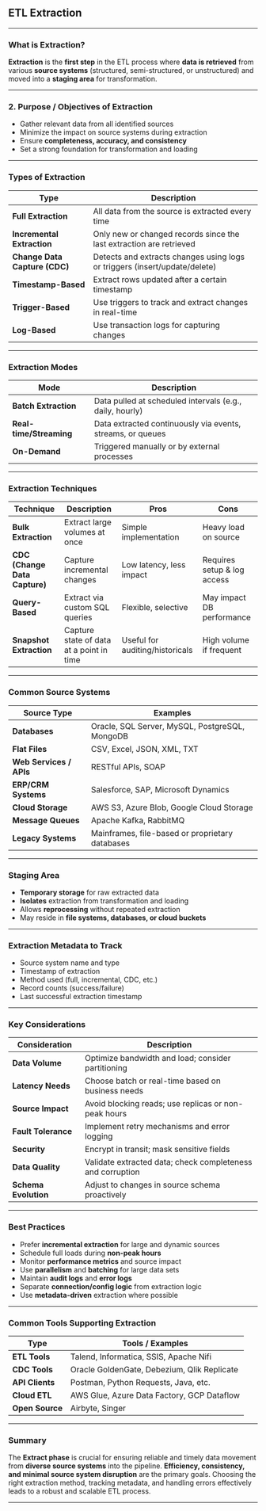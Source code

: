 ## **ETL Extraction**

---

### **What is Extraction?**

**Extraction** is the **first step** in the ETL process where **data is retrieved** from various **source systems** (structured, semi-structured, or unstructured) and moved into a **staging area** for transformation.

---

### **2. Purpose / Objectives of Extraction**

* Gather relevant data from all identified sources
* Minimize the impact on source systems during extraction
* Ensure **completeness, accuracy, and consistency**
* Set a strong foundation for transformation and loading

---

### **Types of Extraction**

| Type                          | Description                                                                |
| ----------------------------- | -------------------------------------------------------------------------- |
| **Full Extraction**           | All data from the source is extracted every time                           |
| **Incremental Extraction**    | Only new or changed records since the last extraction are retrieved        |
| **Change Data Capture (CDC)** | Detects and extracts changes using logs or triggers (insert/update/delete) |
| **Timestamp-Based**           | Extract rows updated after a certain timestamp                             |
| **Trigger-Based**             | Use triggers to track and extract changes in real-time                     |
| **Log-Based**                 | Use transaction logs for capturing changes                                 |

---

### **Extraction Modes**

| Mode                    | Description                                                |
| ----------------------- | ---------------------------------------------------------- |
| **Batch Extraction**    | Data pulled at scheduled intervals (e.g., daily, hourly)   |
| **Real-time/Streaming** | Data extracted continuously via events, streams, or queues |
| **On-Demand**           | Triggered manually or by external processes                |

---

### **Extraction Techniques**

| Technique                     | Description                              | Pros                            | Cons                        |
| ----------------------------- | ---------------------------------------- | ------------------------------- | --------------------------- |
| **Bulk Extraction**           | Extract large volumes at once            | Simple implementation           | Heavy load on source        |
| **CDC (Change Data Capture)** | Capture incremental changes              | Low latency, less impact        | Requires setup & log access |
| **Query-Based**               | Extract via custom SQL queries           | Flexible, selective             | May impact DB performance   |
| **Snapshot Extraction**       | Capture state of data at a point in time | Useful for auditing/historicals | High volume if frequent     |

---

### **Common Source Systems**

| Source Type             | Examples                                        |
| ----------------------- | ----------------------------------------------- |
| **Databases**           | Oracle, SQL Server, MySQL, PostgreSQL, MongoDB  |
| **Flat Files**          | CSV, Excel, JSON, XML, TXT                      |
| **Web Services / APIs** | RESTful APIs, SOAP                              |
| **ERP/CRM Systems**     | Salesforce, SAP, Microsoft Dynamics             |
| **Cloud Storage**       | AWS S3, Azure Blob, Google Cloud Storage        |
| **Message Queues**      | Apache Kafka, RabbitMQ                          |
| **Legacy Systems**      | Mainframes, file-based or proprietary databases |

---

### **Staging Area**

* **Temporary storage** for raw extracted data
* **Isolates** extraction from transformation and loading
* Allows **reprocessing** without repeated extraction
* May reside in **file systems, databases, or cloud buckets**

---

### **Extraction Metadata to Track**

* Source system name and type
* Timestamp of extraction
* Method used (full, incremental, CDC, etc.)
* Record counts (success/failure)
* Last successful extraction timestamp

---

### **Key Considerations**

| Consideration        | Description                                                |
| -------------------- | ---------------------------------------------------------- |
| **Data Volume**      | Optimize bandwidth and load; consider partitioning         |
| **Latency Needs**    | Choose batch or real-time based on business needs          |
| **Source Impact**    | Avoid blocking reads; use replicas or non-peak hours       |
| **Fault Tolerance**  | Implement retry mechanisms and error logging               |
| **Security**         | Encrypt in transit; mask sensitive fields                  |
| **Data Quality**     | Validate extracted data; check completeness and corruption |
| **Schema Evolution** | Adjust to changes in source schema proactively             |

---

### **Best Practices**

* Prefer **incremental extraction** for large and dynamic sources
* Schedule full loads during **non-peak hours**
* Monitor **performance metrics** and source impact
* Use **parallelism** and **batching** for large data sets
* Maintain **audit logs** and **error logs**
* Separate **connection/config logic** from extraction logic
* Use **metadata-driven** extraction where possible

---

### **Common Tools Supporting Extraction**

| Type            | Tools / Examples                            |
| --------------- | ------------------------------------------- |
| **ETL Tools**   | Talend, Informatica, SSIS, Apache Nifi      |
| **CDC Tools**   | Oracle GoldenGate, Debezium, Qlik Replicate |
| **API Clients** | Postman, Python Requests, Java, etc.        |
| **Cloud ETL**   | AWS Glue, Azure Data Factory, GCP Dataflow  |
| **Open Source** | Airbyte, Singer                             |

---

### **Summary**

The **Extract phase** is crucial for ensuring reliable and timely data movement from **diverse source systems** into the pipeline. **Efficiency, consistency, and minimal source system disruption** are the primary goals. Choosing the right extraction method, tracking metadata, and handling errors effectively leads to a robust and scalable ETL process.

---

